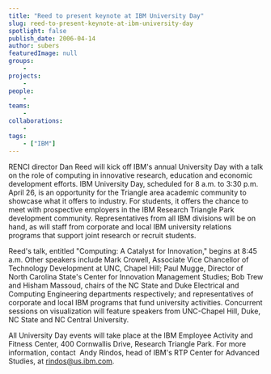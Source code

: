```yaml
---
title: "Reed to present keynote at IBM University Day"
slug: reed-to-present-keynote-at-ibm-university-day
spotlight: false
publish_date: 2006-04-14
author: subers
featuredImage: null
groups:
    - 
projects:
    - 
people:
    - 
teams: 
    - 
collaborations:
    - 
tags:
    - ["IBM"]
---
```

RENCI director Dan Reed will kick off IBM's annual University Day with a talk on the role of computing in innovative research, education and economic development efforts. IBM University Day, scheduled for 8 a.m. to 3:30 p.m. April 26, is an opportunity for the Triangle area academic community to showcase what it offers to industry. For students, it offers the chance to meet with prospective employers in the IBM Research Triangle Park development community. Representatives from all IBM divisions will be on hand, as will staff from corporate and local IBM university relations programs that support joint research or recruit students. <!--more-->

Reed's talk, entitled "Computing: A Catalyst for Innovation," begins at 8:45 a.m. Other speakers include Mark Crowell, Associate Vice Chancellor of Technology Development at UNC, Chapel Hill; Paul Mugge, Director of North Carolina State's Center for Innovation Management Studies; Bob Trew and Hisham Massoud, chairs of the NC State and Duke Electrical and Computing Engineering departments respectively; and representatives of corporate and local IBM programs that fund university activities. Concurrent sessions on visualization will feature speakers from UNC-Chapel Hill, Duke, NC State and NC Central University.

All University Day events will take place at the IBM Employee Activity and Fitness Center, 400 Cornwallis Drive, Research Triangle Park. For more information, contact  Andy Rindos, head of IBM's RTP Center for Advanced Studies, at <a href="mailto:rindos@us.ibm.com">rindos@us.ibm.com</a>.
